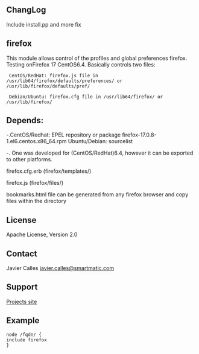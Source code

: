 ChangLog
--------
Include install.pp and more fix 

firefox
-------

This module allows control of the profiles and global preferences firefox. Testing onFirefox 17 CentOS6.4. Basically controls two files:
        
     CentOS/RedHat: firefox.js file in /usr/lib64/firefox/defaults/preferences/ or /usr/lib/firefox/defaults/pref/ 

     Debian/Ubuntu: firefox.cfg file in /usr/lib64/firefox/ or  /usr/lib/firefox/

Depends:
-------
 
-.CentOS/Redhat: EPEL repository or package firefox-17.0.8-1.el6.centos.x86_64.rpm
Ubuntu/Debian: sourcelist

-. One was developed for (CentOS/RedHat)6.4, however it can be exported to other platforms.

firefox.cfg.erb (firefox/templates/)

firefox.js  (firefox/files/)

bookmarks.html file can be generated from any firefox browser and copy files 
within the directory


License
-------
Apache License, Version 2.0

Contact
-------
Javier Calles javier.calles@smartmatic.com

Support
-------

 [Projects site](https://groups.google.com/forum/#!forum/puppet-venezuela)
 
Example
---------
    node /fqdn/ {
    include firefox        
    }
    
